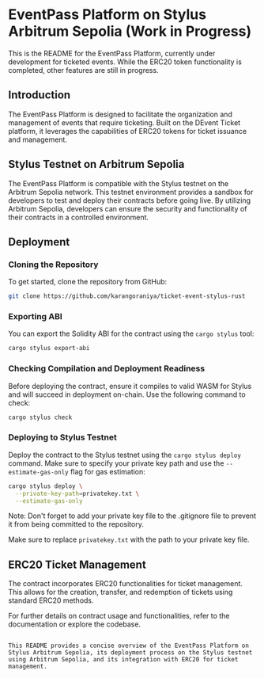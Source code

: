 # EventPass Platform on Stylus Arbitrum Sepolia (Work in Progress)

This is the README for the EventPass Platform, currently under development for ticketed events. While the ERC20 token functionality is completed, other features are still in progress.

## Introduction

The EventPass Platform is designed to facilitate the organization and management of events that require ticketing. Built on the DEvent Ticket platform, it leverages the capabilities of ERC20 tokens for ticket issuance and management.

## Stylus Testnet on Arbitrum Sepolia

The EventPass Platform is compatible with the Stylus testnet on the Arbitrum Sepolia network. This testnet environment provides a sandbox for developers to test and deploy their contracts before going live. By utilizing Arbitrum Sepolia, developers can ensure the security and functionality of their contracts in a controlled environment.

## Deployment

### Cloning the Repository

To get started, clone the repository from GitHub:

```bash
git clone https://github.com/karangoraniya/ticket-event-stylus-rust
```

### Exporting ABI

You can export the Solidity ABI for the contract using the `cargo stylus` tool:

```bash
cargo stylus export-abi
```

### Checking Compilation and Deployment Readiness

Before deploying the contract, ensure it compiles to valid WASM for Stylus and will succeed in deployment on-chain. Use the following command to check:

```bash
cargo stylus check
```

### Deploying to Stylus Testnet

Deploy the contract to the Stylus testnet using the `cargo stylus deploy` command. Make sure to specify your private key path and use the `--estimate-gas-only` flag for gas estimation:

```bash
cargo stylus deploy \
  --private-key-path=privatekey.txt \
  --estimate-gas-only
```

Note: Don't forget to add your private key file to the .gitignore file to prevent it from being committed to the repository.

Make sure to replace `privatekey.txt` with the path to your private key file.

## ERC20 Ticket Management

The contract incorporates ERC20 functionalities for ticket management. This allows for the creation, transfer, and redemption of tickets using standard ERC20 methods.

For further details on contract usage and functionalities, refer to the documentation or explore the codebase.

```

This README provides a concise overview of the EventPass Platform on Stylus Arbitrum Sepolia, its deployment process on the Stylus testnet using Arbitrum Sepolia, and its integration with ERC20 for ticket management.
```
